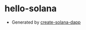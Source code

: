 # hello-solana

- Generated by [create-solana-dapp](https://github.com/solana-developers/create-solana-app)